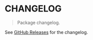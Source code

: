 # CHANGELOG

> Package changelog.

See [GitHub Releases](https://github.com/stdlib-js/math-iter-special-factorial/releases) for the changelog.